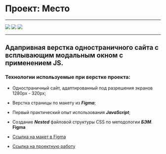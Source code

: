 # Проект: Место
___
![](https://img.shields.io/badge/-HTML5-orange)
![](https://img.shields.io/badge/-CSS3-blue)
![](https://img.shields.io/badge/-JavaScript-yellow)
___
## Адапривная верстка одностраничного сайта c всплывающим модальным окном с применением **JS**.

### Технологии используемые при верстке проекта:
* Одностраничный сайт, адаптированный под разрешения экранов 1280px - 320px;
* Верстка страницы по макету из ___Figma___;
* Первый практический опыт использования ___JavaScript___;
* Создание ___Nested___ файловой структуры CSS  по методологии ___БЭМ___.
**Figma**

* [Ссылка на макет в Figma](https://www.figma.com/file/2cn9N9jSkmxD84oJik7xL7/JavaScript.-Sprint-4?node-id=0%3A1)
* [Ссылка на проектную работу](https://beefdoshirak.github.io/mesto/)